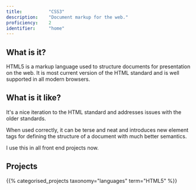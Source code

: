 ```yaml
---
title: 			"CSS3"
description: 	"Document markup for the web."
proficiency:	2
identifier:		"home"
---
```


## What is it?
HTML5 is a markup language used to structure documents for presentation on the web. It is most current version of the HTML standard and is well supported in all modern browsers. 

## What is it like?
It's a nice iteration to the HTML standard and addresses issues with the older standards. 

When used correctly, it can be terse and neat and introduces new element tags for defining the structure of a document with much better semantics.

I use this in all front end projects now.

## Projects
{{% categorised_projects taxonomy="languages" term="HTML5" %}}
